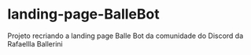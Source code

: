 # landing-page-BalleBot
Projeto recriando a landing page Balle Bot da comunidade do Discord da Rafaellla Ballerini
